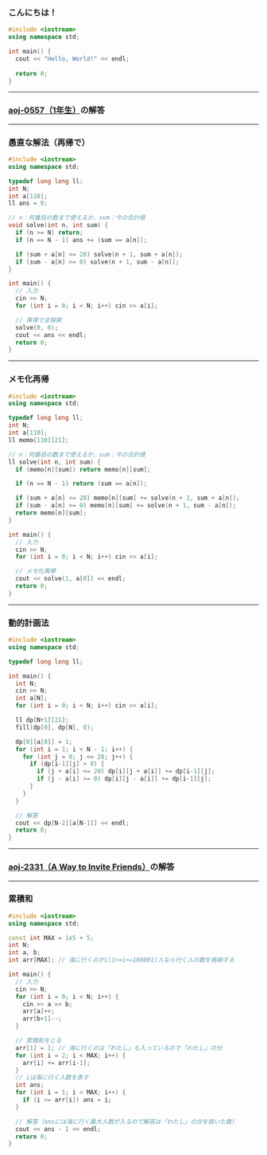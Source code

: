 ### こんにちは！

```c++:Hello.cpp
#include <iostream>
using namespace std;

int main() {
  cout << "Hello, World!" << endl;
  
  return 0;
}
```

---

### [aoj-0557（1年生）](http://judge.u-aizu.ac.jp/onlinejudge/description.jsp?id=0557)の解答

---

### 愚直な解法（再帰で）

```c++:aoj-0557_rec.cpp
#include <iostream>
using namespace std;

typedef long long ll;
int N;
int a[110];
ll ans = 0;

// n：何番目の数まで使えるか、sum：今の合計値
void solve(int n, int sum) {
  if (n >= N) return;
  if (n == N - 1) ans += (sum == a[n]);

  if (sum + a[n] <= 20) solve(n + 1, sum + a[n]);
  if (sum - a[n] >= 0) solve(n + 1, sum - a[n]);
}

int main() {
  // 入力
  cin >> N;
  for (int i = 0; i < N; i++) cin >> a[i];

  // 再帰で全探索
  solve(0, 0);
  cout << ans << endl;
  return 0;
}
```

---

### メモ化再帰

```c++:aoj-0557_memo_rec.cpp
#include <iostream>
using namespace std;

typedef long long ll;
int N;
int a[110];
ll memo[110][21];

// n：何番目の数まで使えるか、sum：今の合計値
ll solve(int n, int sum) {
  if (memo[n][sum]) return memo[n][sum];

  if (n == N - 1) return (sum == a[n]);

  if (sum + a[n] <= 20) memo[n][sum] += solve(n + 1, sum + a[n]);
  if (sum - a[n] >= 0) memo[n][sum] += solve(n + 1, sum - a[n]);
  return memo[n][sum];
}

int main() {
  // 入力
  cin >> N;
  for (int i = 0; i < N; i++) cin >> a[i];

  // メモ化再帰
  cout << solve(1, a[0]) << endl;
  return 0;
}
```

---

### 動的計画法

```c++:aoj-0557.cpp
#include <iostream>
using namespace std;

typedef long long ll;

int main() {
  int N;
  cin >> N;
  int a[N];
  for (int i = 0; i < N; i++) cin >> a[i];

  ll dp[N+1][21];
  fill(dp[0], dp[N], 0);

  dp[0][a[0]] = 1;
  for (int i = 1; i < N - 1; i++) {
    for (int j = 0; j <= 20; j++) {
      if (dp[i-1][j] > 0) {
        if (j + a[i] <= 20) dp[i][j + a[i]] += dp[i-1][j];
        if (j - a[i] >= 0) dp[i][j - a[i]] += dp[i-1][j];
      }
    }
  }

  // 解答
  cout << dp[N-2][a[N-1]] << endl;
  return 0;
}
```

---

### [aoj-2331（A Way to Invite Friends）](http://judge.u-aizu.ac.jp/onlinejudge/description.jsp?id=2331)の解答

---

### 累積和

```c++:aoj-2331.cpp
#include <iostream>
using namespace std;

const int MAX = 1e5 + 5;
int N;
int a, b;
int arr[MAX]; // 海に行くのがi(1<=i<=100001)人なら行く人の数を格納する

int main() {
  // 入力
  cin >> N;
  for (int i = 0; i < N; i++) {
    cin >> a >> b;
    arr[a]++;
    arr[b+1]--;
  }

  // 累積和をとる
  arr[1] = 1; // 海に行くのは「わたし」も入っているので「わたし」の分
  for (int i = 2; i < MAX; i++) {
    arr[i] += arr[i-1];
  }
  // iは海に行く人数を表す
  int ans;
  for (int i = 1; i < MAX; i++) {
    if (i <= arr[i]) ans = i;
  }

  // 解答（ansには海に行く最大人数が入るので解答は「わたし」の分を抜いた数）
  cout << ans - 1 << endl;
  return 0;
}
```
